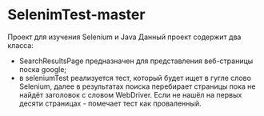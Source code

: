 # SelenimTest-master
Проект для изучения Selenium и Java
Данный проект содержит два класса:
- SearchResultsPage предназначен для представления веб-страницы поска google;
- в seleniumTest реализуется тест, который будет ищет в гугле слово Selenium, далее в результатах поиска перебирает страницы пока не найдёт заголовок с словом WebDriver. Если не нашёл на первых десяти страницах - помечает тест как проваленный.
